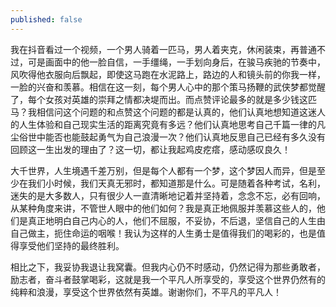 ```yaml
---
published: false
---
```

我在抖音看过一个视频，一个男人骑着一匹马，男人着夹克，休闲装束，再普通不过，可是画面中的他一脸自信，一手缰绳，一手划向身后，在骏马疾驰的节奏中，风吹得他衣服向后飘起，即使这马跑在水泥路上，路边的人和镜头前的你我一样，一脸的兴奋和羡慕。相信在这一刻，每个男人心中的那个策马扬鞭的武侠梦都觉醒了，每个女孩对英雄的崇拜之情都决堤而出。而点赞评论最多的就是多少钱这匹马？我相信问这个问题的和点赞这个问题的都是认真的，他们认真地想知道这迷人的人生体验和自己现实生活的距离究竟有多远？他们认真地思考自己千篇一律的凡尘俗世中能否也能鼓起勇气为自己浪漫一次？他们认真地反思自己已经有多久没有回顾这一生出发的理由了？这一切，都让我起鸡皮疙瘩，感动感叹良久！

大千世界，人生境遇千差万别，但是每个人都有一个梦，这个梦因人而异，但是至少在我们小时候，我们天真无邪时，都知道那是什么。可是随着各种考试，名利，迷失的是大多数人，只有很少人一直清晰地记着并坚持着，念念不忘，必有回响，从某种角度来讲，不管世人眼中的他们如何？我是真正地佩服并羡慕这些人的，他们是真正地明白自己内心的人，他们不屈服，不妥协，不后退，坚信自己的人生由自己做主，扼住命运的咽喉！我认为这样的人生勇士是值得我们的喝彩的，也是值得享受他们坚持的最终胜利。

相比之下，我妥协我退让我窝囊。但我内心仍不时感动，仍然记得为那些勇敢者，励志者，奋斗者鼓掌喝彩，这就是我一个平凡人所享受的，享受这个世界仍然有的纯粹和浪漫，享受这个世界依然有英雄。谢谢你们，不平凡的平凡人！